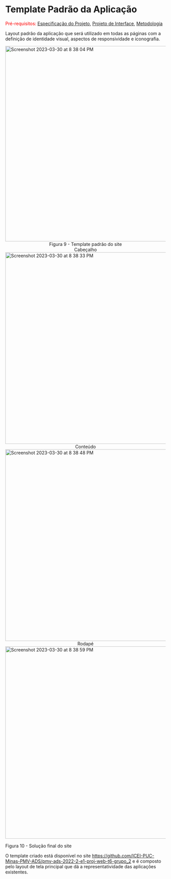 # Template Padrão da Aplicação

<span style="color:red">Pré-requisitos: <a href="2-Especificação do Projeto.md"> Especificação do Projeto</a></span>, <a href="3-Projeto de Interface.md"> Projeto de Interface</a>, <a href="4-Metodologia.md"> Metodologia</a>

Layout padrão da aplicação que será utilizado em todas as páginas com a definição de identidade visual, aspectos de responsividade e iconografia.

<img width="613" alt="Screenshot 2023-03-30 at 8 38 04 PM" src="https://user-images.githubusercontent.com/112135152/228988166-8c207a82-bbd8-42ba-84c1-5f3c52fd65f6.png">
<center>Figura 9 - Template padrão do site</center>


<center>Cabeçalho</center>
<img width="601" alt="Screenshot 2023-03-30 at 8 38 33 PM" src="https://user-images.githubusercontent.com/112135152/228988307-8595cf14-8bb3-4ddd-b3be-d6f45d434d43.png">
<center>Conteúdo</center>
<img width="601" alt="Screenshot 2023-03-30 at 8 38 48 PM" src="https://user-images.githubusercontent.com/112135152/228988374-9cf03a1f-5d97-4312-8a10-f94e57c806a3.png">
<center>Rodapé</center>
<img width="603" alt="Screenshot 2023-03-30 at 8 38 59 PM" src="https://user-images.githubusercontent.com/112135152/228988873-3d67a9d8-f6fb-4a2a-8bff-41fc5dc16cd0.png">

Figura 10 - Solução final do site

O template criado está disponível no site https://github.com/ICEI-PUC-Minas-PMV-ADS/pmv-ads-2022-2-e1-proj-web-t6-grupo_2  e é composto pelo layout de tela principal que dá a representatividade das aplicações existentes.


